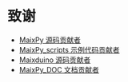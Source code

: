 致谢
=====

* [MaixPy 源码贡献者](https://github.com/sipeed/MaixPy/graphs/contributors)
* [MaixPy_scripts 示例代码贡献者](https://github.com/sipeed/MaixPy_scripts/graphs/contributors)
* [Maixduino 源码贡献者](https://github.com/sipeed/Maixduino/graphs/contributors)
* [MaixPy_DOC 文档贡献者](https://github.com/sipeed/MaixPy_DOC/graphs/contributors)